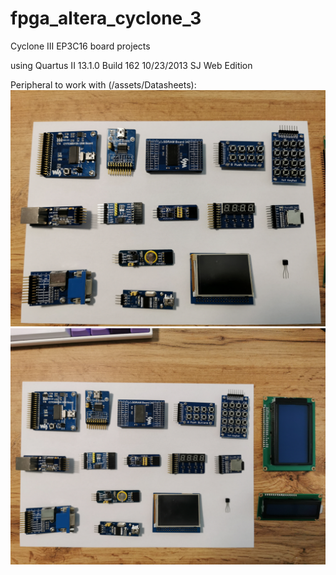 # fpga_altera_cyclone_3
 Cyclone III EP3C16 board projects

using Quartus II 13.1.0 Build 162 10/23/2013 SJ Web Edition


Peripheral to work with (/assets/Datasheets):
 ![modules_to_work_with_1](/assets/Datasheets/_Periphery_1.jpg)
 ![modules_to_work_with_2](/assets/Datasheets/_Periphery_2.jpg)
